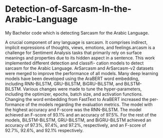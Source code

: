 # Detection-of-Sarcasm-In-the-Arabic-Language
My Bachelor code which is detecting Sarcasm for the Arabic Language.


A crucial component of any language is sarcasm. It comprises indirect, implicit expressions of thoughts, views, emotions, and feelings.arcasm is a challenge for Sentiment Analysis tasks that primarily rely on surface meanings and properties due to its hidden aspect in a sentence. This work implemented different detection and classifi- cation models to detect sarcasm for the Arabic Language. ArSarcasm and ArSarcasm-v2 datasets were merged to improve the performance of all models. Many deep learning models have been developed using the AraBERT word embedding, including RNN-BiLSTM, GRU-BiLSTM, BiGRU-BiLSTM, and BiLSTM-BiLSTM. 
Various changes were made to tune the hyper-parameters, including the optimizer, epochs, batch size, and activation functions. Changing the word embedding from FastText to AraBERT increased the per- formance of the models regarding the evaluation metrics. The model with the highest accuracy and F-score was the RNN-BiLSTM. The model achieved an F-score of 93.1% and an accuracy of 97.5%. For the rest of the models, BiLSTM-BiLSTM, GRU-BiLSTM, and BiGRU-BiLSTM achieved an accuracy of 97.3%, 97.4%, and 97.2%, respectively, and an F-score of 92.7%, 92.6%, and 92.1% respectively.
